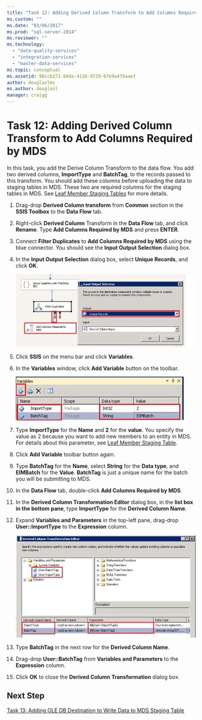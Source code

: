 ```yaml
---
title: "Task 12: Adding Derived Column Transform to Add Columns Required by MDS | Microsoft Docs"
ms.custom: ""
ms.date: "03/06/2017"
ms.prod: "sql-server-2014"
ms.reviewer: ""
ms.technology: 
  - "data-quality-services"
  - "integration-services"
  - "master-data-services"
ms.topic: conceptual
ms.assetid: 98ccb271-04da-4126-9729-67e9a479aaef
author: douglaslms
ms.author: douglasl
manager: craigg
---
```

# Task 12: Adding Derived Column Transform to Add Columns Required by MDS
  In this task, you add the Derive Column Transform to the data flow. You add two derived columns, **ImportType** and **BatchTag**, to the records passed to this transform. You should add these columns before uploading the data to staging tables in MDS. These two are required columns for the staging tables in MDS. See [Leaf Member Staging Tables](../master-data-services/leaf-member-staging-table-master-data-services.md) for more details.  
  
1.  Drag-drop **Derived Column transform** from **Common** section in the **SSIS Toolbox** to the **Data Flow** tab.  
  
2.  Right-click **Derived Column** Transform in the **Data Flow** tab, and click **Rename**. Type **Add Columns Required by MDS** and press **ENTER**.  
  
3.  Connect **Filter Duplicates** to **Add Columns Required by MDS** using the blue connector. You should see the **Input Output Selection** dialog box.  
  
4.  In the **Input Output Selection** dialog box, select **Unique Records**, and click **OK**.  
  
     ![Input Output Selection Dialog Box](../../2014/tutorials/media/et-addingdcttoaddcolumnsrequiredbymds-01.jpg "Input Output Selection Dialog Box")  
  
5.  Click **SSIS** on the menu bar and click **Variables**.  
  
6.  In the **Variables** window, click **Add Variable** button on the toolbar.  
  
     ![SSIS Variables Window](../../2014/tutorials/media/et-addingdcttoaddcolumnsrequiredbymds-02.jpg "SSIS Variables Window")  
  
7.  Type **ImportType** for the **Name** and **2** for the **value**. You specify the value as 2 because you want to add new members to an entity in MDS. For details about this parameter, see [Leaf Member Staging Table](../master-data-services/leaf-member-staging-table-master-data-services.md).  
  
8.  Click **Add Variable** toolbar button again.  
  
9. Type **BatchTag** for the **Name**, select **String** for the **Data type**, and **EIMBatch** for the **Value**. **BatchTag** is just a unique name for the batch you will be submitting to MDS.  
  
10. In the **Data Flow** tab, double-click **Add Columns Required by MDS**.  
  
11. In the **Derived Column Transformation Editor** dialog box, in the **list box in the bottom pane**, type **ImportType** for the **Derived Column Name**.  
  
12. Expand **Variables and Parameters** in the top-left pane, drag-drop **User::ImportType** to the **Expression** column.  
  
     ![Derived Column Transformation Editor](../../2014/tutorials/media/et-addingdcttoaddcolumnsrequiredbymds-03.jpg "Derived Column Transformation Editor")  
  
13. Type **BatchTag** in the next row for the **Derived Column Name**.  
  
14. Drag-drop **User::BatchTag** from **Variables and Parameters** to the **Expression** column.  
  
15. Click **OK** to close the **Derived Column Transformation** dialog box.  
  
## Next Step  
 [Task 13: Adding OLE DB Destination to Write Data to MDS Staging Table](../../2014/tutorials/task-13-adding-ole-db-destination-to-write-data-to-mds-staging-table.md)  
  
  
